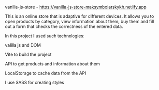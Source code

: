 vanilla-js-store - https://vanilla-js-store-maksymboiarskykh.netlify.app


This is an online store that is adaptive for different devices. It allows you to open products by category, view information about them, buy them and fill out a form that checks the correctness of the entered data.


In this project I used such technologies:


valilla js and DOM


Vite to build the project


API to get products and information about them


LocalStorage to cache data from the API


I use SASS  for creating styles 
